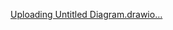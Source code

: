 
[Uploading Untitled Diagram.drawio…]()
<mxfile host="app.diagrams.net" agent="Mozilla/5.0 (Windows NT 10.0; Win64; x64) AppleWebKit/537.36 (KHTML, like Gecko) Chrome/138.0.0.0 Safari/537.36 OPR/122.0.0.0" version="28.2.5">
  <diagram name="Page-1" id="Nmu6s-qPvvBOan7DITT9">
    <mxGraphModel dx="1057" dy="467" grid="1" gridSize="10" guides="1" tooltips="1" connect="1" arrows="1" fold="1" page="1" pageScale="1" pageWidth="850" pageHeight="1100" math="0" shadow="0">
      <root>
        <mxCell id="0" />
        <mxCell id="1" parent="0" />
        <mxCell id="ULm6EBz10g-ycEZwNTUR-2" style="edgeStyle=orthogonalEdgeStyle;rounded=0;orthogonalLoop=1;jettySize=auto;html=1;" edge="1" parent="1" source="ULm6EBz10g-ycEZwNTUR-1">
          <mxGeometry relative="1" as="geometry">
            <mxPoint x="425" y="120" as="targetPoint" />
          </mxGeometry>
        </mxCell>
        <mxCell id="ULm6EBz10g-ycEZwNTUR-1" value="Mulai" style="strokeWidth=2;html=1;shape=mxgraph.flowchart.terminator;whiteSpace=wrap;" vertex="1" parent="1">
          <mxGeometry x="375" y="20" width="100" height="60" as="geometry" />
        </mxCell>
        <mxCell id="ULm6EBz10g-ycEZwNTUR-4" style="edgeStyle=orthogonalEdgeStyle;rounded=0;orthogonalLoop=1;jettySize=auto;html=1;" edge="1" parent="1" source="ULm6EBz10g-ycEZwNTUR-3">
          <mxGeometry relative="1" as="geometry">
            <mxPoint x="425.5" y="220" as="targetPoint" />
          </mxGeometry>
        </mxCell>
        <mxCell id="ULm6EBz10g-ycEZwNTUR-3" value="Tampilan menu" style="shape=parallelogram;html=1;strokeWidth=2;perimeter=parallelogramPerimeter;whiteSpace=wrap;rounded=1;arcSize=12;size=0.23;" vertex="1" parent="1">
          <mxGeometry x="358" y="120" width="135" height="60" as="geometry" />
        </mxCell>
        <mxCell id="ULm6EBz10g-ycEZwNTUR-9" style="edgeStyle=orthogonalEdgeStyle;rounded=0;orthogonalLoop=1;jettySize=auto;html=1;" edge="1" parent="1" source="ULm6EBz10g-ycEZwNTUR-7">
          <mxGeometry relative="1" as="geometry">
            <mxPoint x="425" y="320" as="targetPoint" />
          </mxGeometry>
        </mxCell>
        <mxCell id="ULm6EBz10g-ycEZwNTUR-7" value="Masukan nama" style="shape=parallelogram;html=1;strokeWidth=2;perimeter=parallelogramPerimeter;whiteSpace=wrap;rounded=1;arcSize=12;size=0.23;" vertex="1" parent="1">
          <mxGeometry x="362" y="220" width="126" height="60" as="geometry" />
        </mxCell>
        <mxCell id="ULm6EBz10g-ycEZwNTUR-11" style="edgeStyle=orthogonalEdgeStyle;rounded=0;orthogonalLoop=1;jettySize=auto;html=1;entryX=0;entryY=0.5;entryDx=0;entryDy=0;" edge="1" parent="1" source="ULm6EBz10g-ycEZwNTUR-10" target="ULm6EBz10g-ycEZwNTUR-3">
          <mxGeometry relative="1" as="geometry">
            <Array as="points">
              <mxPoint x="310" y="370" />
              <mxPoint x="310" y="150" />
            </Array>
          </mxGeometry>
        </mxCell>
        <mxCell id="ULm6EBz10g-ycEZwNTUR-64" value="Salah&lt;div&gt;&lt;br&gt;&lt;/div&gt;" style="edgeLabel;html=1;align=center;verticalAlign=middle;resizable=0;points=[];" vertex="1" connectable="0" parent="ULm6EBz10g-ycEZwNTUR-11">
          <mxGeometry x="-0.031" y="3" relative="1" as="geometry">
            <mxPoint y="14" as="offset" />
          </mxGeometry>
        </mxCell>
        <mxCell id="ULm6EBz10g-ycEZwNTUR-10" value="masukan password" style="strokeWidth=2;html=1;shape=mxgraph.flowchart.decision;whiteSpace=wrap;" vertex="1" parent="1">
          <mxGeometry x="375" y="320" width="100" height="100" as="geometry" />
        </mxCell>
        <mxCell id="ULm6EBz10g-ycEZwNTUR-29" style="edgeStyle=orthogonalEdgeStyle;rounded=0;orthogonalLoop=1;jettySize=auto;html=1;" edge="1" parent="1" source="ULm6EBz10g-ycEZwNTUR-16">
          <mxGeometry relative="1" as="geometry">
            <mxPoint x="300" y="530" as="targetPoint" />
          </mxGeometry>
        </mxCell>
        <mxCell id="ULm6EBz10g-ycEZwNTUR-61" value="Member" style="edgeLabel;html=1;align=center;verticalAlign=middle;resizable=0;points=[];" vertex="1" connectable="0" parent="ULm6EBz10g-ycEZwNTUR-29">
          <mxGeometry x="-0.2324" y="-3" relative="1" as="geometry">
            <mxPoint as="offset" />
          </mxGeometry>
        </mxCell>
        <mxCell id="ULm6EBz10g-ycEZwNTUR-32" style="edgeStyle=orthogonalEdgeStyle;rounded=0;orthogonalLoop=1;jettySize=auto;html=1;" edge="1" parent="1" source="ULm6EBz10g-ycEZwNTUR-16">
          <mxGeometry relative="1" as="geometry">
            <mxPoint x="550" y="530" as="targetPoint" />
          </mxGeometry>
        </mxCell>
        <mxCell id="ULm6EBz10g-ycEZwNTUR-62" value="Staff" style="edgeLabel;html=1;align=center;verticalAlign=middle;resizable=0;points=[];" vertex="1" connectable="0" parent="ULm6EBz10g-ycEZwNTUR-32">
          <mxGeometry x="-0.0137" y="-1" relative="1" as="geometry">
            <mxPoint as="offset" />
          </mxGeometry>
        </mxCell>
        <mxCell id="ULm6EBz10g-ycEZwNTUR-16" value="User input" style="strokeWidth=2;html=1;shape=mxgraph.flowchart.decision;whiteSpace=wrap;" vertex="1" parent="1">
          <mxGeometry x="375.5" y="480" width="100" height="100" as="geometry" />
        </mxCell>
        <mxCell id="ULm6EBz10g-ycEZwNTUR-18" style="edgeStyle=orthogonalEdgeStyle;rounded=0;orthogonalLoop=1;jettySize=auto;html=1;entryX=0.5;entryY=0;entryDx=0;entryDy=0;entryPerimeter=0;" edge="1" parent="1" source="ULm6EBz10g-ycEZwNTUR-10" target="ULm6EBz10g-ycEZwNTUR-16">
          <mxGeometry relative="1" as="geometry" />
        </mxCell>
        <mxCell id="ULm6EBz10g-ycEZwNTUR-63" value="Benar" style="edgeLabel;html=1;align=center;verticalAlign=middle;resizable=0;points=[];" vertex="1" connectable="0" parent="ULm6EBz10g-ycEZwNTUR-18">
          <mxGeometry x="-0.0094" y="-1" relative="1" as="geometry">
            <mxPoint x="-1" y="1" as="offset" />
          </mxGeometry>
        </mxCell>
        <mxCell id="ULm6EBz10g-ycEZwNTUR-129" style="edgeStyle=orthogonalEdgeStyle;rounded=0;orthogonalLoop=1;jettySize=auto;html=1;" edge="1" parent="1" source="ULm6EBz10g-ycEZwNTUR-40">
          <mxGeometry relative="1" as="geometry">
            <mxPoint x="240" y="650" as="targetPoint" />
          </mxGeometry>
        </mxCell>
        <mxCell id="ULm6EBz10g-ycEZwNTUR-40" value="Menu member" style="whiteSpace=wrap;html=1;" vertex="1" parent="1">
          <mxGeometry x="180" y="500" width="120" height="60" as="geometry" />
        </mxCell>
        <mxCell id="ULm6EBz10g-ycEZwNTUR-42" style="edgeStyle=orthogonalEdgeStyle;rounded=0;orthogonalLoop=1;jettySize=auto;html=1;" edge="1" parent="1">
          <mxGeometry relative="1" as="geometry">
            <mxPoint x="610" y="600" as="targetPoint" />
            <mxPoint x="610" y="560" as="sourcePoint" />
          </mxGeometry>
        </mxCell>
        <mxCell id="ULm6EBz10g-ycEZwNTUR-76" style="edgeStyle=orthogonalEdgeStyle;rounded=0;orthogonalLoop=1;jettySize=auto;html=1;" edge="1" parent="1">
          <mxGeometry relative="1" as="geometry">
            <mxPoint x="610" y="440" as="targetPoint" />
            <mxPoint x="610" y="500" as="sourcePoint" />
          </mxGeometry>
        </mxCell>
        <mxCell id="ULm6EBz10g-ycEZwNTUR-45" style="edgeStyle=orthogonalEdgeStyle;rounded=0;orthogonalLoop=1;jettySize=auto;html=1;" edge="1" parent="1" source="ULm6EBz10g-ycEZwNTUR-44">
          <mxGeometry relative="1" as="geometry">
            <mxPoint x="610" y="710" as="targetPoint" />
          </mxGeometry>
        </mxCell>
        <mxCell id="ULm6EBz10g-ycEZwNTUR-44" value="Update data member" style="shape=parallelogram;html=1;strokeWidth=2;perimeter=parallelogramPerimeter;whiteSpace=wrap;rounded=1;arcSize=12;size=0.23;" vertex="1" parent="1">
          <mxGeometry x="555" y="600" width="110" height="60" as="geometry" />
        </mxCell>
        <mxCell id="ULm6EBz10g-ycEZwNTUR-47" style="edgeStyle=orthogonalEdgeStyle;rounded=0;orthogonalLoop=1;jettySize=auto;html=1;" edge="1" parent="1" source="ULm6EBz10g-ycEZwNTUR-46">
          <mxGeometry relative="1" as="geometry">
            <mxPoint x="610" y="830" as="targetPoint" />
          </mxGeometry>
        </mxCell>
        <mxCell id="ULm6EBz10g-ycEZwNTUR-46" value="Menampilkan jumlah member" style="whiteSpace=wrap;html=1;" vertex="1" parent="1">
          <mxGeometry x="550" y="710" width="120" height="60" as="geometry" />
        </mxCell>
        <mxCell id="ULm6EBz10g-ycEZwNTUR-98" style="edgeStyle=orthogonalEdgeStyle;rounded=0;orthogonalLoop=1;jettySize=auto;html=1;" edge="1" parent="1" source="ULm6EBz10g-ycEZwNTUR-48" target="ULm6EBz10g-ycEZwNTUR-53">
          <mxGeometry relative="1" as="geometry" />
        </mxCell>
        <mxCell id="ULm6EBz10g-ycEZwNTUR-99" style="edgeStyle=orthogonalEdgeStyle;rounded=0;orthogonalLoop=1;jettySize=auto;html=1;entryX=0.5;entryY=0;entryDx=0;entryDy=0;" edge="1" parent="1" source="ULm6EBz10g-ycEZwNTUR-48" target="ULm6EBz10g-ycEZwNTUR-54">
          <mxGeometry relative="1" as="geometry" />
        </mxCell>
        <mxCell id="ULm6EBz10g-ycEZwNTUR-48" value="Edit data&amp;nbsp;&lt;div&gt;member&lt;/div&gt;" style="strokeWidth=2;html=1;shape=mxgraph.flowchart.decision;whiteSpace=wrap;" vertex="1" parent="1">
          <mxGeometry x="560" y="830" width="100" height="100" as="geometry" />
        </mxCell>
        <mxCell id="ULm6EBz10g-ycEZwNTUR-53" value="Belum ada data member" style="whiteSpace=wrap;html=1;" vertex="1" parent="1">
          <mxGeometry x="368" y="850" width="120" height="60" as="geometry" />
        </mxCell>
        <mxCell id="ULm6EBz10g-ycEZwNTUR-100" style="edgeStyle=orthogonalEdgeStyle;rounded=0;orthogonalLoop=1;jettySize=auto;html=1;" edge="1" parent="1" source="ULm6EBz10g-ycEZwNTUR-54">
          <mxGeometry relative="1" as="geometry">
            <mxPoint x="490" y="1027.5" as="targetPoint" />
          </mxGeometry>
        </mxCell>
        <mxCell id="ULm6EBz10g-ycEZwNTUR-54" value="Masukan nama dan&lt;div&gt;umur&lt;/div&gt;" style="shape=parallelogram;html=1;strokeWidth=2;perimeter=parallelogramPerimeter;whiteSpace=wrap;rounded=1;arcSize=12;size=0.23;" vertex="1" parent="1">
          <mxGeometry x="537.5" y="980" width="145" height="95" as="geometry" />
        </mxCell>
        <mxCell id="ULm6EBz10g-ycEZwNTUR-85" style="edgeStyle=orthogonalEdgeStyle;rounded=0;orthogonalLoop=1;jettySize=auto;html=1;" edge="1" parent="1" source="ULm6EBz10g-ycEZwNTUR-78">
          <mxGeometry relative="1" as="geometry">
            <mxPoint x="740" y="530" as="targetPoint" />
          </mxGeometry>
        </mxCell>
        <mxCell id="ULm6EBz10g-ycEZwNTUR-78" value="Menu staff" style="strokeWidth=2;html=1;shape=mxgraph.flowchart.decision;whiteSpace=wrap;" vertex="1" parent="1">
          <mxGeometry x="560" y="480" width="100" height="100" as="geometry" />
        </mxCell>
        <mxCell id="ULm6EBz10g-ycEZwNTUR-81" style="edgeStyle=orthogonalEdgeStyle;rounded=0;orthogonalLoop=1;jettySize=auto;html=1;" edge="1" parent="1" source="ULm6EBz10g-ycEZwNTUR-80">
          <mxGeometry relative="1" as="geometry">
            <mxPoint x="610" y="290" as="targetPoint" />
          </mxGeometry>
        </mxCell>
        <mxCell id="ULm6EBz10g-ycEZwNTUR-80" value="Tampilkan semua member" style="shape=parallelogram;html=1;strokeWidth=2;perimeter=parallelogramPerimeter;whiteSpace=wrap;rounded=1;arcSize=12;size=0.23;" vertex="1" parent="1">
          <mxGeometry x="542.5" y="360" width="135" height="80" as="geometry" />
        </mxCell>
        <mxCell id="ULm6EBz10g-ycEZwNTUR-84" style="edgeStyle=orthogonalEdgeStyle;rounded=0;orthogonalLoop=1;jettySize=auto;html=1;entryX=1;entryY=0.5;entryDx=0;entryDy=0;" edge="1" parent="1" source="ULm6EBz10g-ycEZwNTUR-82" target="ULm6EBz10g-ycEZwNTUR-80">
          <mxGeometry relative="1" as="geometry">
            <Array as="points">
              <mxPoint x="740" y="260" />
              <mxPoint x="740" y="400" />
            </Array>
          </mxGeometry>
        </mxCell>
        <mxCell id="ULm6EBz10g-ycEZwNTUR-82" value="Menampilkjan member" style="whiteSpace=wrap;html=1;" vertex="1" parent="1">
          <mxGeometry x="555" y="230" width="120" height="60" as="geometry" />
        </mxCell>
        <mxCell id="ULm6EBz10g-ycEZwNTUR-88" style="edgeStyle=orthogonalEdgeStyle;rounded=0;orthogonalLoop=1;jettySize=auto;html=1;" edge="1" parent="1" source="ULm6EBz10g-ycEZwNTUR-87">
          <mxGeometry relative="1" as="geometry">
            <mxPoint x="800" y="650" as="targetPoint" />
          </mxGeometry>
        </mxCell>
        <mxCell id="ULm6EBz10g-ycEZwNTUR-87" value="Tambah member&lt;div&gt;&amp;nbsp;baru&lt;/div&gt;" style="shape=parallelogram;html=1;strokeWidth=2;perimeter=parallelogramPerimeter;whiteSpace=wrap;rounded=1;arcSize=12;size=0.23;" vertex="1" parent="1">
          <mxGeometry x="730" y="490" width="140" height="80" as="geometry" />
        </mxCell>
        <mxCell id="ULm6EBz10g-ycEZwNTUR-101" value="Data member telah di perbaharui" style="whiteSpace=wrap;html=1;" vertex="1" parent="1">
          <mxGeometry x="373" y="997.5" width="120" height="60" as="geometry" />
        </mxCell>
        <mxCell id="ULm6EBz10g-ycEZwNTUR-103" style="edgeStyle=orthogonalEdgeStyle;rounded=0;orthogonalLoop=1;jettySize=auto;html=1;" edge="1" parent="1" source="ULm6EBz10g-ycEZwNTUR-102">
          <mxGeometry relative="1" as="geometry">
            <mxPoint x="800" y="780" as="targetPoint" />
          </mxGeometry>
        </mxCell>
        <mxCell id="ULm6EBz10g-ycEZwNTUR-102" value="Masukan nama,umur, jenis kelamin" style="shape=parallelogram;html=1;strokeWidth=2;perimeter=parallelogramPerimeter;whiteSpace=wrap;rounded=1;arcSize=12;size=0.23;" vertex="1" parent="1">
          <mxGeometry x="735" y="650" width="130" height="80" as="geometry" />
        </mxCell>
        <mxCell id="ULm6EBz10g-ycEZwNTUR-104" value="Member telah berhasil ditambahkan" style="whiteSpace=wrap;html=1;" vertex="1" parent="1">
          <mxGeometry x="740" y="770" width="120" height="60" as="geometry" />
        </mxCell>
        <mxCell id="ULm6EBz10g-ycEZwNTUR-105" value="" style="edgeStyle=none;orthogonalLoop=1;jettySize=auto;html=1;rounded=0;exitX=0.882;exitY=0.381;exitDx=0;exitDy=0;exitPerimeter=0;" edge="1" parent="1" source="ULm6EBz10g-ycEZwNTUR-78">
          <mxGeometry width="100" relative="1" as="geometry">
            <mxPoint x="590" y="500" as="sourcePoint" />
            <mxPoint x="900" y="370" as="targetPoint" />
            <Array as="points">
              <mxPoint x="800" y="430" />
            </Array>
          </mxGeometry>
        </mxCell>
        <mxCell id="ULm6EBz10g-ycEZwNTUR-113" style="edgeStyle=orthogonalEdgeStyle;rounded=0;orthogonalLoop=1;jettySize=auto;html=1;" edge="1" parent="1" source="ULm6EBz10g-ycEZwNTUR-111">
          <mxGeometry relative="1" as="geometry">
            <mxPoint x="950" y="450" as="targetPoint" />
          </mxGeometry>
        </mxCell>
        <mxCell id="ULm6EBz10g-ycEZwNTUR-111" value="Hapus member" style="shape=parallelogram;html=1;strokeWidth=2;perimeter=parallelogramPerimeter;whiteSpace=wrap;rounded=1;arcSize=12;size=0.23;" vertex="1" parent="1">
          <mxGeometry x="890" y="340" width="120" height="60" as="geometry" />
        </mxCell>
        <mxCell id="ULm6EBz10g-ycEZwNTUR-115" style="edgeStyle=orthogonalEdgeStyle;rounded=0;orthogonalLoop=1;jettySize=auto;html=1;" edge="1" parent="1" source="ULm6EBz10g-ycEZwNTUR-114">
          <mxGeometry relative="1" as="geometry">
            <mxPoint x="950" y="560" as="targetPoint" />
          </mxGeometry>
        </mxCell>
        <mxCell id="ULm6EBz10g-ycEZwNTUR-114" value="Masukan id member" style="shape=parallelogram;html=1;strokeWidth=2;perimeter=parallelogramPerimeter;whiteSpace=wrap;rounded=1;arcSize=12;size=0.23;" vertex="1" parent="1">
          <mxGeometry x="900" y="450" width="100" height="60" as="geometry" />
        </mxCell>
        <mxCell id="ULm6EBz10g-ycEZwNTUR-116" value="Member telah dihapus" style="whiteSpace=wrap;html=1;" vertex="1" parent="1">
          <mxGeometry x="890" y="700" width="120" height="60" as="geometry" />
        </mxCell>
        <mxCell id="ULm6EBz10g-ycEZwNTUR-118" style="edgeStyle=orthogonalEdgeStyle;rounded=0;orthogonalLoop=1;jettySize=auto;html=1;" edge="1" parent="1">
          <mxGeometry relative="1" as="geometry">
            <mxPoint x="950" y="660" as="targetPoint" />
            <mxPoint x="950" y="620" as="sourcePoint" />
          </mxGeometry>
        </mxCell>
        <mxCell id="ULm6EBz10g-ycEZwNTUR-123" style="edgeStyle=orthogonalEdgeStyle;rounded=0;orthogonalLoop=1;jettySize=auto;html=1;entryX=0.5;entryY=0;entryDx=0;entryDy=0;" edge="1" parent="1" source="ULm6EBz10g-ycEZwNTUR-119" target="ULm6EBz10g-ycEZwNTUR-116">
          <mxGeometry relative="1" as="geometry" />
        </mxCell>
        <mxCell id="ULm6EBz10g-ycEZwNTUR-125" value="Ya" style="edgeLabel;html=1;align=center;verticalAlign=middle;resizable=0;points=[];" vertex="1" connectable="0" parent="ULm6EBz10g-ycEZwNTUR-123">
          <mxGeometry x="-0.5127" y="-1" relative="1" as="geometry">
            <mxPoint as="offset" />
          </mxGeometry>
        </mxCell>
        <mxCell id="ULm6EBz10g-ycEZwNTUR-124" style="edgeStyle=orthogonalEdgeStyle;rounded=0;orthogonalLoop=1;jettySize=auto;html=1;" edge="1" parent="1" source="ULm6EBz10g-ycEZwNTUR-119">
          <mxGeometry relative="1" as="geometry">
            <mxPoint x="1050" y="610" as="targetPoint" />
          </mxGeometry>
        </mxCell>
        <mxCell id="ULm6EBz10g-ycEZwNTUR-126" value="Tidak" style="edgeLabel;html=1;align=center;verticalAlign=middle;resizable=0;points=[];" vertex="1" connectable="0" parent="ULm6EBz10g-ycEZwNTUR-124">
          <mxGeometry x="-0.2667" y="3" relative="1" as="geometry">
            <mxPoint as="offset" />
          </mxGeometry>
        </mxCell>
        <mxCell id="ULm6EBz10g-ycEZwNTUR-119" value="Apakah yakin?" style="strokeWidth=2;html=1;shape=mxgraph.flowchart.decision;whiteSpace=wrap;" vertex="1" parent="1">
          <mxGeometry x="900" y="560" width="100" height="100" as="geometry" />
        </mxCell>
        <mxCell id="ULm6EBz10g-ycEZwNTUR-128" value="Perintah dibatalkan" style="whiteSpace=wrap;html=1;" vertex="1" parent="1">
          <mxGeometry x="1050" y="580" width="120" height="60" as="geometry" />
        </mxCell>
        <mxCell id="ULm6EBz10g-ycEZwNTUR-130" value="Menampiklan member" style="whiteSpace=wrap;html=1;" vertex="1" parent="1">
          <mxGeometry x="180" y="650" width="120" height="60" as="geometry" />
        </mxCell>
      </root>
    </mxGraphModel>
  </diagram>
</mxfile>
